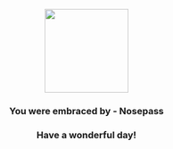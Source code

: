<p align="center">
    <img src="https://raw.githubusercontent.com/PokeAPI/sprites/master/sprites/pokemon/299.png" width="150" height="150">
</p>
<h3 align="center">You were embraced by - <b>Nosepass</b></h3>
<h3 align="center">Have a wonderful day!</h3>
